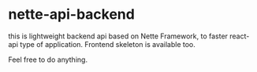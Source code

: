 # nette-api-backend

this is lightweight backend api based on Nette Framework, to faster react-api type of application. Frontend skeleton is available too. 

Feel free to do anything. 

